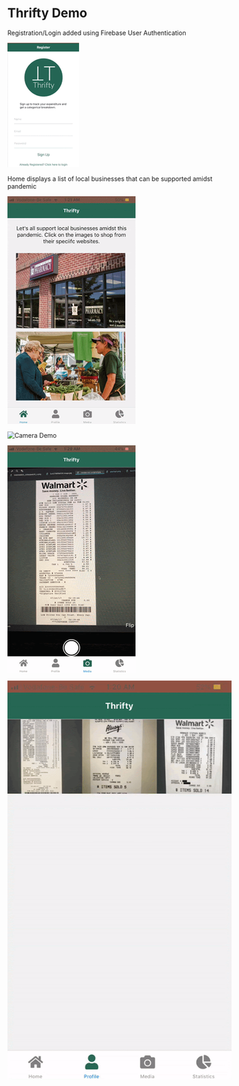 # Thrifty Demo

Registration/Login added using Firebase User Authentication

![Registration Demo](Demo/Register.gif)

Home displays a list of local businesses that can be supported amidst pandemic

![Home Demo](Demo/Home.gif)



![Camera Demo](Demo/ClickPicture.gif)


![Profile Demo](Demo/Profile.gif)


![Statistics Demo](Demo/Stats.gif)




